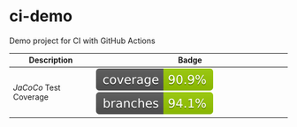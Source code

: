 # ci-demo
Demo project for CI with GitHub Actions 

| Description            | Badge                                                                                                                                                                                                                                    |
|------------------------|------------------------------------------------------------------------------------------------------------------------------------------------------------------------------------------------------------------------------------------|
| *JaCoCo* Test Coverage | [![coverage](.github/badges/jacoco.svg)](https://github.com/vojkog/ci-demo/actions/workflows/java-ci-demo.yml) [![branches coverage](.github/badges/branches.svg?branch=master&kill_cache=1)](https://github.com/vojkog/ci-demo/actions/workflows/java-ci-demo.yml) |
